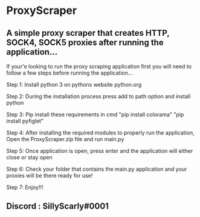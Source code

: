 # ProxyScraper
A simple proxy scraper that creates HTTP, SOCK4, SOCK5 proxies after running the application...
-----------------------------------------------------------------------------------------------------------------------------------
If your'e looking to run the proxy scraping application first you will need to follow a few steps before running the application...

Step 1: Install python 3 on pythons website python.org

Step 2: During the installation process press add to path option and install python

Step 3: Pip install these requirements in cmd "pip install colorama" "pip install pyfiglet"

Step 4: After installing the required modules to properly run the application, Open the ProxyScraper.zip file and run main.py 

Step 5: Once application is open, press enter and the application will either close or stay open

Step 6: Check your folder that contains the main.py application and your proxies will be there ready for use!

Step 7: Enjoy!!!

Discord : SillyScarly#0001
---------------------------------------------------------------
